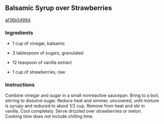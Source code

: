 ## Balsamic Syrup over Strawberries

[af36b54984](http://www.food.com/recipe/balsamic-syrup-over-strawberries-122860)

### Ingredients

 - 1 cup of vinegar, balsamic

 - 3 tablespoon of sugars, granulated

 - 12 teaspoon of vanilla extract

 - 1 cup of strawberries, raw

### Instructions

Combine vinegar and sugar in a small nonreactive saucepan. Bring to a boil, stirring to dissolve sugar. Reduce heat and simmer, uncovered, until mixture is syrupy and reduced to about 1/2 cup. Remove from heat and stir in vanilla. Cool completely. Serve drizzled over strawberries or melon. Cooking time does not include chilling time.